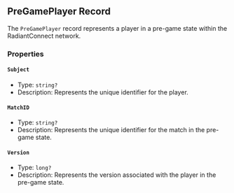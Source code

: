 ## PreGamePlayer Record

The `PreGamePlayer` record represents a player in a pre-game state within the RadiantConnect network.

### Properties

#### `Subject`

- Type: `string?`
- Description: Represents the unique identifier for the player.

#### `MatchID`

- Type: `string?`
- Description: Represents the unique identifier for the match in the pre-game state.

#### `Version`

- Type: `long?`
- Description: Represents the version associated with the player in the pre-game state.
